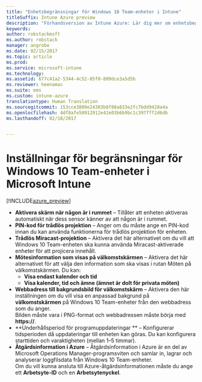```yaml
---
title: "Enhetsbegränsningar för Windows 10 Team-enheter i Intune"
titleSuffix: Intune Azure preview
description: "Förhandsversion av Intune Azure: Lär dig mer om enhetsbegränsningar som är tillgängliga för Windows 10 Team-enheter."
keywords: 
author: robstackmsft
ms.author: robstack
manager: angrobe
ms.date: 02/15/2017
ms.topic: article
ms.prod: 
ms.service: microsoft-intune
ms.technology: 
ms.assetid: 677c41a2-5344-4c52-85f0-809dce3a5d5b
ms.reviewer: heenamac
ms.suite: ems
ms.custom: intune-azure
translationtype: Human Translation
ms.sourcegitcommit: 153cce3809e24303b8f88a833e2fc7bdd9428a4a
ms.openlocfilehash: 4df8afe50912912e42e03b6b9bc1c397fff2d6db
ms.lasthandoff: 02/18/2017


---
```


# <a name="windows-10-team-device-restriction-settings-in-microsoft-intune"></a>Inställningar för begränsningar för Windows 10 Team-enheter i Microsoft Intune

[!INCLUDE[azure_preview](../includes/azure_preview.md)]

- **Aktivera skärm när någon är i rummet** – Tillåter att enheten aktiveras automatiskt när dess sensor känner av att någon är i rummet.
- **PIN-kod för trådlös projektion** – Anger om du måste ange en PIN-kod innan du kan använda funktionerna för trådlös projektion för enheten.
- **Trådlös Miracast-projektion** – Aktivera det här alternativet om du vill att Windows 10 Team-enheten ska kunna använda Miracast-aktiverade enheter för att projicera innehåll.
- **Mötesinformation som visas på välkomstskärmen** – Aktivera det här alternativet för att välja den information som ska visas i rutan Möten på välkomstskärmen. Du kan:
    - **Visa endast kalender och tid**
    - **Visa kalender, tid och ämne (ämnet är dolt för privata möten)**
- **Webbadress till bakgrundsbild för välkomstskärm** – Aktivera den här inställningen om du vill visa en anpassad bakgrund på **välkomstskärmen** på Windows 10 Team-enheter från den webbadress som du anger.<br>Bilden måste vara i PNG-format och webbadressen måste börja med **https://**.
- **Underhållsperiod för programuppdateringar ** – Konfigurerar tidsperioden då uppdateringar till enheten kan göras. Du kan konfigurera starttiden och varaktigheten (mellan 1–5 timmar).
- **Åtgärdsinformation i Azure** – Åtgärdsinformation i Azure är en del av Microsoft Operations Manager-programsviten och samlar in, lagrar och analyserar loggfilsdata från Windows 10 Team-enheter.<br>Om du vill kunna ansluta till Azure-åtgärdsinformationen måste du ange ett **Arbetsyte-ID** och en **Arbetsytenyckel**.

